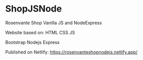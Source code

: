 # ShopJSNode
Rosenvante Shop Vanilla JS and NodeExpress


Website based on:
HTML
CSS
JS

Bootstrap
Nodejs
Express





Published on Netlify:
https://rosenvanteshopnodejs.netlify.app/


